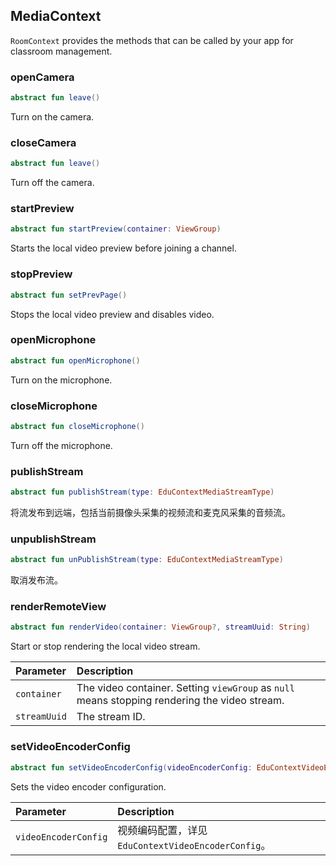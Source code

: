 ## MediaContext

`RoomContext` provides the methods that can be called by your app for classroom management.

### openCamera

```kotlin
abstract fun leave()
```

Turn on the camera.

### closeCamera

```kotlin
abstract fun leave()
```

Turn off the camera.

### startPreview

```kotlin
abstract fun startPreview(container: ViewGroup)
```

Starts the local video preview before joining a channel.

### stopPreview

```kotlin
abstract fun setPrevPage()
```

Stops the local video preview and disables video.

### openMicrophone

```kotlin
abstract fun openMicrophone()
```

Turn on the microphone.

### closeMicrophone

```kotlin
abstract fun closeMicrophone()
```

Turn off the microphone.

### publishStream

```kotlin
abstract fun publishStream(type: EduContextMediaStreamType)
```

将流发布到远端，包括当前摄像头采集的视频流和麦克风采集的音频流。

### unpublishStream

```kotlin
abstract fun unPublishStream(type: EduContextMediaStreamType)
```

取消发布流。

### renderRemoteView

```kotlin
abstract fun renderVideo(container: ViewGroup?, streamUuid: String)
```

Start or stop rendering the local video stream.

| Parameter | Description |
| :----------- | :----------------------------------------------------- |
| `container` | The video container. Setting `viewGroup` as `null` means stopping rendering the video stream. |
| `streamUuid` | The stream ID. |

### setVideoEncoderConfig

```kotlin
abstract fun setVideoEncoderConfig(videoEncoderConfig: EduContextVideoEncoderConfig)
```

Sets the video encoder configuration.

| Parameter | Description |
| :------------------- | :-------------------------------------------------- |
| `videoEncoderConfig` | 视频编码配置，详见 `EduContextVideoEncoderConfig`。 |

